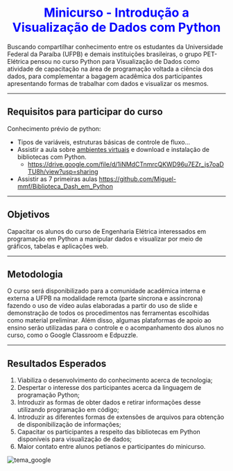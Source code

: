 <h1 Align='center'>
  <font color='blue'>
      Minicurso - Introdução a Visualização de Dados com Python
  </font>
</h1>


Buscando compartilhar conhecimento entre os estudantes da Universidade Federal da Paraíba (UFPB) e demais instituições brasileiras, o grupo PET-Elétrica pensou no curso Python para Visualização de Dados como atividade de capacitação na área de programação voltada a ciência dos dados, para complementar a bagagem acadêmica dos participantes apresentando formas de trabalhar com dados e visualizar os mesmos.

___
## Requisitos para participar do curso
Conhecimento prévio de python:
  * Tipos de variáveis, estruturas básicas de controle de fluxo…
  * Assistir a aula sobre [ambientes virtuais](https://drive.google.com/file/d/1iNMdCTnmrcQKWD96u7EZr_js7oaDTU8h/view?usp=sharing) e download e instalação de bibliotecas com Python.
    *  https://drive.google.com/file/d/1iNMdCTnmrcQKWD96u7EZr_js7oaDTU8h/view?usp=sharing
  *  Assistir as 7 primeiras aulas https://github.com/Miguel-mmf/Biblioteca_Dash_em_Python
___
## Objetivos
Capacitar os alunos do curso de Engenharia Elétrica interessados em programação em Python a manipular dados e visualizar por meio de gráficos, tabelas e aplicações web.
___
## Metodologia
O curso será disponibilizado para a comunidade acadêmica interna e externa a UFPB na modalidade remota (parte síncrona e assíncrona) fazendo o uso de vídeo aulas elaboradas a partir do uso de slide e demonstração de todos os procedimentos nas ferramentas escolhidas como material preliminar. Além disso, algumas plataformas de apoio ao ensino serão utilizadas para o controle e o acompanhamento dos alunos no curso, como o Google Classroom e Edpuzzle.
___
## Resultados Esperados
1. Viabiliza o desenvolvimento do conhecimento acerca de tecnologia;
2. Despertar o interesse dos participantes acerca da linguagem de programação Python;
3. Introduzir as formas de obter dados e retirar informações desse utilizando programação em código;
4. Introduzir as diferentes formas de extensões de arquivos para obtenção de disponibilização de informações;
5. Capacitar os participantes a respeito das bibliotecas em Python disponíveis para visualização de dados;
6. Maior contato entre alunos petianos e participantes do minicurso.

![tema_google](https://user-images.githubusercontent.com/77749126/142334440-4dd819e8-b920-4439-8865-9f303f1d333b.PNG)

